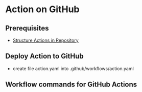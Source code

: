 # Action on GitHub

## Prerequisites

- [Structure Actions in Repository](structure.md)


## Deploy Action to GitHub

- create file action.yaml into .github/workflows/action.yaml


## Workflow commands for GitHub Actions
